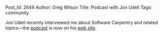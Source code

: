 Post_Id: 2649
Author: Greg Wilson
Title: Podcast with Jon Udell
Tags: community

<p>Jon Udell recently interviewed me about Software Carpentry and related topics&mdash;the <a href="http://itc.conversationsnetwork.org/shows/detail4360.html">podcast</a> is now on his <a href="http://blog.jonudell.net/2010/01/12/talking-with-greg-wilson-about-software-carpentry/">web site</a>.</p>
